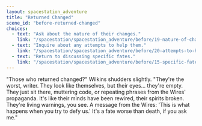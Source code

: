 ```yaml
---
layout: spacestation_adventure
title: "Returned Changed"
scene_id: "before-returned-changed"
choices:
  - text: "Ask about the nature of their changes."
    link: "/spacestation/spacestation_adventure/before/19-nature-of-changes"
  - text: "Inquire about any attempts to help them."
    link: "/spacestation/spacestation_adventure/before/20-attempts-to-help"
  - text: "Return to discussing specific fates."
    link: "/spacestation/spacestation_adventure/before/15-specific-fates"
---
```


"Those who returned changed?" Wilkins shudders slightly. "They're the worst, writer. They look like themselves, but their eyes... they're empty. They just sit there, muttering code, or repeating phrases from the Wires' propaganda. It's like their minds have been rewired, their spirits broken. They're living warnings, you see. A message from the Wires: 'This is what happens when you try to defy us.' It's a fate worse than death, if you ask me."
